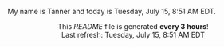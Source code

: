 My name is Tanner and today is Tuesday, July 15, 8:51 AM EDT.

<p align="center">This <i>README</i> file is generated <b>every 3 hours</b>!</br>Last refresh: Tuesday, July 15, 8:51 AM EDT<br /></p>
